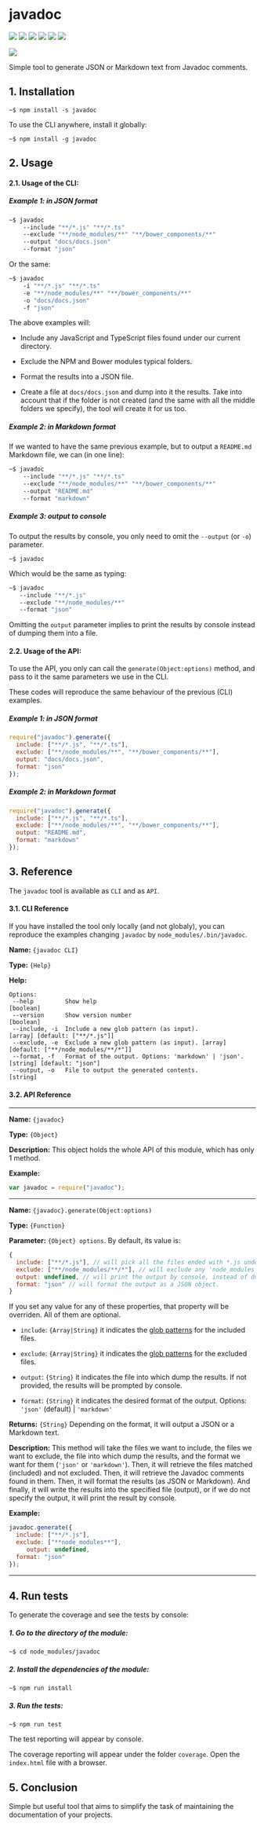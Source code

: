  

# javadoc


![](https://img.shields.io/badge/javadoc-v1.0.0-green.svg) ![](https://img.shields.io/badge/tests-passing-green.svg) ![](https://img.shields.io/badge/statements--coverage-100%25-green.svg) ![](https://img.shields.io/badge/branches--coverage-100%25-green.svg) ![](https://img.shields.io/badge/functions--coverage-100%25-green.svg) ![](https://img.shields.io/badge/lines--coverage-100%25-green.svg) 

![](https://img.shields.io/badge/full--coverage-yes-green.svg)


Simple tool to generate JSON or Markdown text from Javadoc comments.

## 1. Installation

`~$ npm install -s javadoc`

To use the CLI anywhere, install it globally:

`~$ npm install -g javadoc`


## 2. Usage

#### 2.1. Usage of the CLI:

##### Example 1: in JSON format

```bash
~$ javadoc 
    --include "**/*.js" "**/*.ts" 
    --exclude "**/node_modules/**" "**/bower_components/**" 
    --output "docs/docs.json" 
    --format "json"
```

Or the same:

```bash
~$ javadoc 
    -i "**/*.js" "**/*.ts" 
    -e "**/node_modules/**" "**/bower_components/**" 
    -o "docs/docs.json" 
    -f "json"
```

The above examples will:

- Include any JavaScript and TypeScript files found under our current directory.

- Exclude the NPM and Bower modules typical folders.

- Format the results into a JSON file.

- Create a file at `docs/docs.json` and dump into it the results. Take into account that if the folder is not created (and the same with all the middle folders we specify), the tool will create it for us too.


##### Example 2: in Markdown format

If we wanted to have the same previous example, but to output a `README.md` Markdown file, we can (in one line):

```bash
~$ javadoc 
    --include "**/*.js" "**/*.ts" 
    --exclude "**/node_modules/**" "**/bower_components/**" 
    --output "README.md" 
    --format "markdown"
```



##### Example 3: output to console

To output the results by console, you only need to omit the `--output` (or `-o`) parameter.

`~$ javadoc`

Which would be the same as typing:

```bash
~$ javadoc
   --include "**/*.js"
   --exclude "**/node_modules/**"
   --format "json"
```

Omitting the `output` parameter implies to print the results by console instead of dumping them into a file. 


#### 2.2. Usage of the API:

To use the API, you only can call the `generate(Object:options)` method, 
and pass to it the same parameters we use in the CLI.

These codes will reproduce the same behaviour of the previous (CLI) examples.


##### Example 1: in JSON format


```js
require("javadoc").generate({
  include: ["**/*.js", "**/*.ts"],
  exclude: ["**/node_modules/**", "**/bower_components/**"],
  output: "docs/docs.json",
  format: "json"
});
```

##### Example 2: in Markdown format


```js
require("javadoc").generate({
  include: ["**/*.js", "**/*.ts"],
  exclude: ["**/node_modules/**", "**/bower_components/**"],
  output: "README.md",
  format: "markdown"
});
```

## 3. Reference

The `javadoc` tool is available as `CLI` and as `API`.





 


#### 3.1. CLI Reference

If you have installed the tool only locally (and not globaly), you can reproduce the examples changing `javadoc` by `node_modules/.bin/javadoc`.




**Name:** `{javadoc CLI}`

**Type:** `{Help}`

**Help:** 

```
Options:
 --help         Show help                                                                  [boolean]
 --version      Show version number                                                        [boolean]
 --include, -i  Include a new glob pattern (as input).               [array] [default: ["**/*.js"]]
 --exclude, -e  Exclude a new glob pattern (as input). [array] [default: ["**/node_modules/**/*"]]
 --format, -f   Format of the output. Options: 'markdown' | 'json'.       [string] [default: "json"]
 --output, -o   File to output the generated contents.                                      [string]
```



 

#### 3.2. API Reference




-------------------


**Name:** `{javadoc}`

**Type:** `{Object}`

**Description:** This object holds the whole API of this module, which has only 1 method.


**Example:** 

```js
var javadoc = require("javadoc");
```

-------------------





 


**Name:** `{javadoc}.generate(Object:options)`

**Type:** `{Function}`

**Parameter:** `{Object} options`. By default, its value is:

```js
{
  include: ["**/*.js"], // will pick all the files ended with *.js under the current path.
  exclude: ["**/node_modules/**/*"], // will exclude any 'node_modules' folder.
  output: undefined, // will print the output by console, instead of dumping it into a file
  format: "json" // will format the output as a JSON object.
}
```

If you set any value for any of these properties, that property will be overriden. All of them are optional.

  - `include`: `{Array|String}` it indicates the [glob patterns](https://www.npmjs.com/package/globule) for the included files.

  - `exclude`: `{Array|String}` it indicates the [glob patterns](https://www.npmjs.com/package/globule) for the excluded files.

  - `output`: `{String}` it indicates the file into which dump the results. If not provided, the results will be prompted by console.

  - `format`: `{String}` it indicates the desired format of the output. Options: `'json'` (default) | `'markdown'`


**Returns:** `{String}` Depending on the format, it will output a JSON or a Markdown text.

**Description:** This method will take the files we want to include, the files we want to exclude, the file into which dump the results, and the format we want for them (`'json'` or `'markdown'`). 
Then, it will retrieve the files matched (included) and not excluded. 
Then, it will retrieve the Javadoc comments found in them. 
Then, it will format the results (as JSON or Markdown). 
And finally, it will write the results into the specified file (output), or if we do not specify the output, it will print the result by console.


**Example:** 

```js
javadoc.generate({
  include: ["**/*.js"],
  exclude: ["**node_modules**"],
	 output: undefined,
  format: "json"
});
```
-------------------




 


## 4. Run tests

To generate the coverage and see the tests by console:

##### 1. Go to the directory of the module:

`~$ cd node_modules/javadoc`

##### 2. Install the dependencies of the module:

`~$ npm run install`

##### 3. Run the tests:

`~$ npm run test`

The test reporting will appear by console.

The coverage reporting will appear under the folder `coverage`. Open the `index.html` file with a browser.


## 5. Conclusion

Simple but useful tool that aims to simplify the task of maintaining the documentation of your projects.





